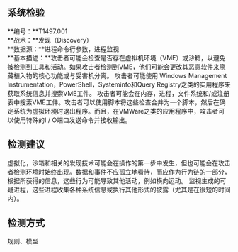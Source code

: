 ## 系统检验  
**编号：**T1497.001  
**战术：**发现（Discovery）  
**数据源：**进程命令行参数，进程监视  
**基本描述：**攻击者可能会检查是否存在虚拟机环境（VME）或沙箱，以避免被检测到工具和活动。如果攻击者检测到VME，他们可能会更改其恶意软件来隐藏植入物的核心功能或与受害机分离。
攻击者可能使用 Windows Management Instrumentation，PowerShell，Systeminfo和Query Registry之类的实用程序来获取系统信息并搜索VME工件。
攻击者可能会在内存，进程，文件系统和/或注册表中搜索VME工件。攻击者可以使用脚本将这些检查合并为一个脚本，然后在确定系统为虚拟环境时退出程序。而且，在VMWare之类的应用程序中，攻击者可以使用特殊的I / O端口发送命令并接收输出。  
## 检测建议  
虚拟化，沙箱和相关的发现技术可能会在操作的第一步中发生，但也可能会在攻击者检测环境时始终出现。数据和事件不应孤立地看待，而应作为行为链的一部分，根据所获得的信息，这些行为可能导致其他活动，例如横向运动。
监视生成的可疑进程，这些进程收集各种系统信息或执行其他形式的披露（尤其是在很短的时间内）。  
## 检测方式  
规则、模型